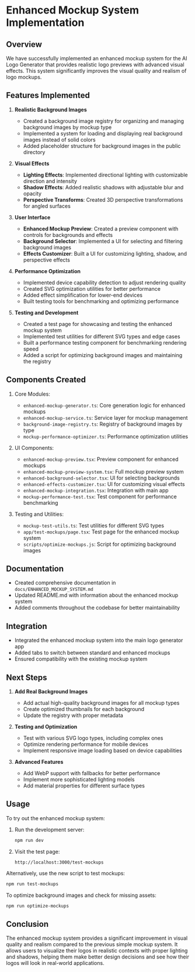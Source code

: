 # Enhanced Mockup System Implementation

## Overview

We have successfully implemented an enhanced mockup system for the AI Logo Generator that provides realistic logo previews with advanced visual effects. This system significantly improves the visual quality and realism of logo mockups.

## Features Implemented

1. **Realistic Background Images**
   - Created a background image registry for organizing and managing background images by mockup type
   - Implemented a system for loading and displaying real background images instead of solid colors
   - Added placeholder structure for background images in the public directory

2. **Visual Effects**
   - **Lighting Effects**: Implemented directional lighting with customizable direction and intensity
   - **Shadow Effects**: Added realistic shadows with adjustable blur and opacity
   - **Perspective Transforms**: Created 3D perspective transformations for angled surfaces

3. **User Interface**
   - **Enhanced Mockup Preview**: Created a preview component with controls for backgrounds and effects
   - **Background Selector**: Implemented a UI for selecting and filtering background images
   - **Effects Customizer**: Built a UI for customizing lighting, shadow, and perspective effects

4. **Performance Optimization**
   - Implemented device capability detection to adjust rendering quality
   - Created SVG optimization utilities for better performance
   - Added effect simplification for lower-end devices
   - Built testing tools for benchmarking and optimizing performance

5. **Testing and Development**
   - Created a test page for showcasing and testing the enhanced mockup system
   - Implemented test utilities for different SVG types and edge cases
   - Built a performance testing component for benchmarking rendering speed
   - Added a script for optimizing background images and maintaining the registry

## Components Created

1. Core Modules:
   - `enhanced-mockup-generator.ts`: Core generation logic for enhanced mockups
   - `enhanced-mockup-service.ts`: Service layer for mockup management
   - `background-image-registry.ts`: Registry of background images by type
   - `mockup-performance-optimizer.ts`: Performance optimization utilities

2. UI Components:
   - `enhanced-mockup-preview.tsx`: Preview component for enhanced mockups
   - `enhanced-mockup-preview-system.tsx`: Full mockup preview system
   - `enhanced-background-selector.tsx`: UI for selecting backgrounds
   - `enhanced-effects-customizer.tsx`: UI for customizing visual effects
   - `enhanced-mockup-integration.tsx`: Integration with main app
   - `mockup-performance-test.tsx`: Test component for performance benchmarking

3. Testing and Utilities:
   - `mockup-test-utils.ts`: Test utilities for different SVG types
   - `app/test-mockups/page.tsx`: Test page for the enhanced mockup system
   - `scripts/optimize-mockups.js`: Script for optimizing background images

## Documentation

- Created comprehensive documentation in `docs/ENHANCED_MOCKUP_SYSTEM.md`
- Updated README.md with information about the enhanced mockup system
- Added comments throughout the codebase for better maintainability

## Integration

- Integrated the enhanced mockup system into the main logo generator app
- Added tabs to switch between standard and enhanced mockups
- Ensured compatibility with the existing mockup system

## Next Steps

1. **Add Real Background Images**
   - Add actual high-quality background images for all mockup types
   - Create optimized thumbnails for each background
   - Update the registry with proper metadata

2. **Testing and Optimization**
   - Test with various SVG logo types, including complex ones
   - Optimize rendering performance for mobile devices
   - Implement responsive image loading based on device capabilities

3. **Advanced Features**
   - Add WebP support with fallbacks for better performance
   - Implement more sophisticated lighting models
   - Add material properties for different surface types

## Usage

To try out the enhanced mockup system:

1. Run the development server:
   ```bash
   npm run dev
   ```

2. Visit the test page:
   ```
   http://localhost:3000/test-mockups
   ```

Alternatively, use the new script to test mockups:
```bash
npm run test-mockups
```

To optimize background images and check for missing assets:
```bash
npm run optimize-mockups
```

## Conclusion

The enhanced mockup system provides a significant improvement in visual quality and realism compared to the previous simple mockup system. It allows users to visualize their logos in realistic contexts with proper lighting and shadows, helping them make better design decisions and see how their logos will look in real-world applications.